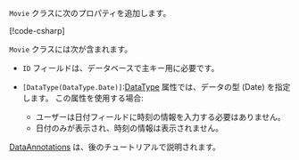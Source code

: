 <!-- THIS INCLUDE USED BY MVC AND RP -->
`Movie` クラスに次のプロパティを追加します。

[!code-csharp[](~/tutorials/razor-pages/razor-pages-start/sample/RazorPagesMovie22/Models/Movie.cs?name=snippet1)]

`Movie` クラスには次が含まれます。

* `ID` フィールドは、データベースで主キー用に必要です。
* `[DataType(DataType.Date)]`:[DataType](/dotnet/api/microsoft.aspnetcore.mvc.dataannotations.internal.datatypeattributeadapter) 属性では、データの型 (Date) を指定します。 この属性を使用する場合:

  * ユーザーは日付フィールドに時刻の情報を入力する必要はありません。
  * 日付のみが表示され、時刻の情報は表示されません。

[DataAnnotations](/dotnet/api/system.componentmodel.dataannotations) は、後のチュートリアルで説明されます。
